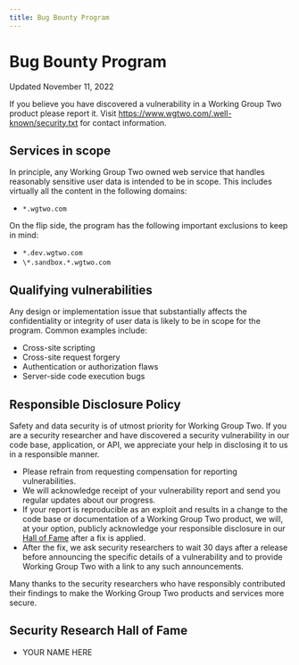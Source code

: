 ```yaml
---
title: Bug Bounty Program
---
```


# Bug Bounty Program

<div class="pill">Updated November 11, 2022</div>

If you believe you have discovered a vulnerability in a Working Group Two product please report it. Visit https://www.wgtwo.com/.well-known/security.txt for contact information.

## Services in scope

In principle, any Working Group Two owned web service that handles reasonably sensitive user data is intended to be in scope. This includes virtually all the content in the following domains:

- `*.wgtwo.com`

On the flip side, the program has the following important exclusions to keep in mind:

- `*.dev.wgtwo.com`
- `\*.sandbox.*.wgtwo.com`

## Qualifying vulnerabilities

Any design or implementation issue that substantially affects the confidentiality or integrity of user data is likely to be in scope for the program. Common examples include:

- Cross-site scripting
- Cross-site request forgery
- Authentication or authorization flaws
- Server-side code execution bugs

## Responsible Disclosure Policy

Safety and data security is of utmost priority for Working Group Two. If you are a security researcher and have discovered a security vulnerability in our code base, application, or API, we appreciate your help in disclosing it to us in a responsible manner.

- Please refrain from requesting compensation for reporting vulnerabilities.
- We will acknowledge receipt of your vulnerability report and send you regular updates about our progress.
- If your report is reproducible as an exploit and results in a change to the code base or documentation of a Working Group Two product, we will, at your option, publicly acknowledge your responsible disclosure in our [Hall of Fame](https://www.wgtwo.com/security/bugbounty#security-research-hall-of-fame) after a fix is applied.
- After the fix, we ask security researchers to wait 30 days after a release before announcing the specific details of a vulnerability and to provide Working Group Two with a link to any such announcements.

Many thanks to the security researchers who have responsibly contributed their findings to make the Working Group Two products and services more secure.

## Security Research Hall of Fame

- YOUR NAME HERE
